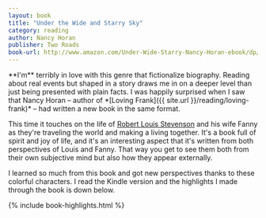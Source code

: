 ```yaml
---
layout: book
title: "Under the Wide and Starry Sky"
category: reading
author: Nancy Horan
publisher: Two Roads
book-url: http://www.amazon.com/Under-Wide-Starry-Nancy-Horan-ebook/dp/B00DS9G194/ref=tmm_kin_swatch_0?_encoding=UTF8&qid=&sr=
---
```


<p class="intro" markdown="1">**I'm** terribly in love with this genre that fictionalize biography. Reading about real events but shaped in a story draws me in on a deeper level than just being presented with plain facts. I was happily surprised when I saw that Nancy Horan – author of *[Loving Frank]({{ site.url }}/reading/loving-frank)* – had written a new book in the same format.</p>

This time it touches on the life of [Robert Louis Stevenson](https://en.wikipedia.org/wiki/Robert_Louis_Stevenson) and his wife Fanny as they're traveling the world and making a living together. It's a book full of spirit and joy of life, and it's an interesting aspect that it's written from both perspectives of Louis and Fanny. That way you get to see them both from their own subjective mind but also how they appear externally.

I learned so much from this book and got new perspectives thanks to these colorful characters. I read the Kindle version and the highlights I made through the book is down below.

{% include book-highlights.html %}
